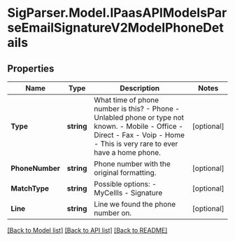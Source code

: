 # SigParser.Model.IPaasAPIModelsParseEmailSignatureV2ModelPhoneDetails
## Properties

Name | Type | Description | Notes
------------ | ------------- | ------------- | -------------
**Type** | **string** | What time of phone number is this?                - Phone - Unlabled phone or type not known.  - Mobile  - Office  - Direct  - Fax  - Voip  - Home - This is very rare to ever have a home phone. | [optional] 
**PhoneNumber** | **string** | Phone number with the original formatting. | [optional] 
**MatchType** | **string** | Possible options:                - MyCellIs  - Signature | [optional] 
**Line** | **string** | Line we found the phone number on. | [optional] 

[[Back to Model list]](../README.md#documentation-for-models) [[Back to API list]](../README.md#documentation-for-api-endpoints) [[Back to README]](../README.md)

